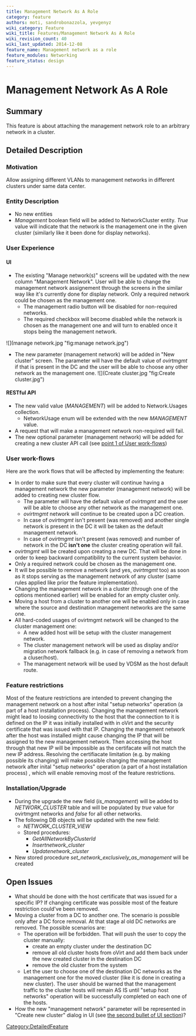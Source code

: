 ```yaml
---
title: Management Network As A Role
category: feature
authors: moti, sandrobonazzola, yevgenyz
wiki_category: Feature
wiki_title: Features/Management Network As A Role
wiki_revision_count: 40
wiki_last_updated: 2014-12-08
feature_name: Management network as a role
feature_modules: Networking
feature_status: design
---
```


# Management Network As A Role

## Summary

This feature is about attaching the management network role to an arbitrary network in a cluster.

## Detailed Description

### Motivation

Allow assigning different VLANs to management networks in different clusters under same data center.

### Entity Description

*   No new entities
*   *Management* boolean field will be added to NetworkCluster entity. *True* value will indicate that the network is the management one in the given cluster (similarly like it been done for display networks).

### User Experience

#### UI

*   The existing "Manage network(s)" screens will be updated with the new column "Management Network". User will be able to change the management network assignement through the screens in the similar way like it's currently done for display network. Only a required network could be chosen as the management one.
    -   The management radio button will be disabled for non-required networks.
    -   The required checkbox will become disabled while the network is chosen as the management one and will turn to enabled once it stops being the management network.

![](manage network.jpg "fig:manage network.jpg")

*   The new parameter (management network) will be added in "New cluster" screen. The parameter will have the default value of *ovirtmgmt* if that is present in the DC and the user will be able to choose any other network as the management one.
    ![](Create cluster.jpg "fig:Create cluster.jpg")

#### RESTful API

*   The new valid value (*MANAGEMENT*) will be added to Network.Usages collection.
    -   NetworkUsage enum will be extended with the new *MANAGEMENT* value.
*   A request that will make a management network non-required will fail.
*   The new optional parameter (management network) will be added for creating a new cluster API call (see [point 1 of User work-flows](#User_work-flows))

### User work-flows

Here are the work flows that will be affected by implementing the feature:

*   In order to make sure that every cluster will continue having a management network the new parameter (management network) will be added to creating new cluster flow.
    -   The parameter will have the default value of *ovirtmgmt* and the user will be able to choose any other network as the management one.
    -   *ovirtmgmt* network will continue to be created upon a DC creation.
    -   In case of *ovirtmgmt* isn't present (was removed) and another single network is present in the DC it will be taken as the default management network.
    -   In case of *ovirtmgmt* isn't present (was removed) and number of network in the DC **isn't one** the cluster creating operation will fail.
*   *ovirtmgmt* will be created upon creating a new DC. That will be done in order to keep backward compatibility to the current system behavior.
*   Only a required network could be chosen as the management one.
*   It will be possible to remove a network (and yes, *ovirtmgmt* too) as soon as it stops serving as the management network of any cluster (same rules applied like prior the feature implementation).
*   Changing the management network in a cluster (through one of the options mentioned earlier) will be enabled for an empty cluster only.
*   Moving a host from a cluster to another one will be enabled only in case where the source and destination management networks are the same one.
*   All hard-coded usages of ovirtmgmt network will be changed to the cluster management one:
    -   A new added host will be setup with the cluster management network.
    -   The cluster management network will be used as display and/or migration network fallback (e.g. in case of removing a network from a cluser/host).
    -   The management network will be used by VDSM as the host default route.

### Feature restrictions

Most of the feature restrictions are intended to prevent changing the management network on a host after inital "setup networks" operation (a part of a host installation process). Changing the management network might lead to loosing connectivity to the host that the connection to it is defined on the IP it was initially installed with in oVirt and the security certificate that was issued with that IP. Changing the mangement network after the host was installed might cause changing the IP that will be assigned to the new management network. Then accessing the host through that new IP will be impossible as the certifacate will not match the new IP address.
Resolving the certifiacate limitation (e.g. by making possible its changing) will make possible changing the management network after inital "setup networks" operation (a part of a host installation process) , which will enable removing most of the feature restrictions.

### Installation/Upgrade

*   During the upgrade the new field (*is_management*) will be added to *NETWORK_CLUSTER* table and will be populated by *true* value for ovirtmgmt networks and *false* for all other networks.
*   The following DB objects will be updated with the new field:
    -   *NETWORK_CLUSTER_VIEW*
    -   Stored procedures:
        -   *GetAllNetworkByClusterId*
        -   *Insertnetwork_cluster*
        -   *Updatenetwork_cluster*
*   New stored procedure *set_network_exclusively_as_management* will be created

## Open Issues

*   What should be done with the host certificate that was issued for a specific IP? If changing certificate was possible most of the feature restriction could've been removed.
*   Moving a cluster from a DC to another one. The scenario is possible only after a DC force removal. At that stage al old DC networks are removed. The possible scenarios are:
    -   The operation will be forbidden. That will push the user to copy the cluster manually:
        -   create an empty cluster under the destination DC
        -   remove all old cluster hosts from oVirt and add them back under the new created cluster in the destination DC
        -   remove the old cluster from the system
    -   Let the user to choose one of the destination DC networks as the management one for the moved cluster (like it is done in creating a new cluster). The user should be warned that the management traffic to the cluster hosts will remain AS IS until "setup host networks" operation will be successfully completed on each one of the hosts.
*   How the new "management network" parameter will be represented in "Create new cluster" dialog in UI (see [the second bullet of UI section](UI))?

<Category:DetailedFeature>
